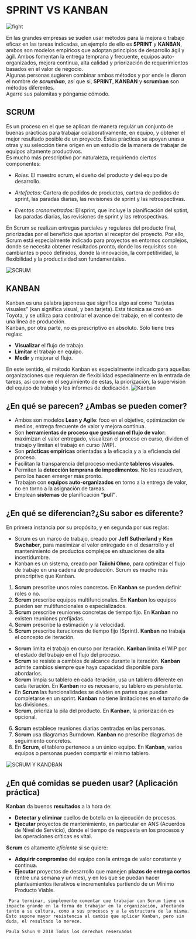 # SPRINT VS KANBAN

![fight](https://www.beeva.com/wp-content/uploads/2014/10/BEEVA-srumban-metodologia.jpg)

En las grandes empresas se suelen usar métodos para la mejora o trabajo eficaz en las tareas indicadas, un ejemplo de ello es **SPRINT** y **KANBAN**, ambos son modelos empíricos que adoptan principios de desarrollo ágil y ágil. Ambos fomentan la entrega temprana y frecuente, equipos auto-organizados, mejora continua, alta calidad y priorización de requerimientos basados en el valor de negocio.   
Algunas personas sugieren combinar ambos métodos y por ende le dieron el nombre de ***scrumban***, así que si, **SPRINT**, **KANBAN** y **scrumban** son métodos diferentes.  
Agarre sus palomitas y pónganse cómodo.

## SCRUM
Es un proceso en el que se aplican de manera regular un conjunto de buenas prácticas para trabajar colaborativamente, en equipo, y obtener el mejor resultado posible de un proyecto. Estas prácticas se apoyan unas a otras y su selección tiene origen en un estudio de la manera de trabajar de equipos altamente productivos.  
Es mucho más prescriptivo por naturaleza, requiriendo ciertos componentes:  
- *Roles:* El maestro scrum, el dueño del producto y del equipo de desarrollo.  

- *Artefactos:* Cartera de pedidos de productos, cartera de pedidos de sprint, las paradas diarias, las revisiones de sprint y las retrospectivas.  
- *Eventos cronometrados:* El sprint, que incluye la planificación del sptint, las paradas diarias, las revisiones de sprint y las retrospectivas.     

En Scrum se realizan entregas parciales y regulares del producto final, priorizadas por el beneficio que aportan al receptor del proyecto. Por ello, Scrum está especialmente indicado para proyectos en entornos complejos, donde se necesita obtener resultados pronto, donde los requisitos son cambiantes o poco definidos, donde la innovación, la competitividad, la flexibilidad y la productividad son fundamentales.

![SCRUM](https://i.ytimg.com/vi/P25JP0u6UKw/maxresdefault.jpg)

## KANBAN
Kanban es una palabra japonesa que significa algo así como “tarjetas visuales” (kan significa visual, y ban tarjeta). Esta técnica se creó en Toyota, y se utiliza para controlar el avance del trabajo, en el contexto de una línea de producción.  
Kanban, por otra parte, no es prescriptivo en absoluto. Sólo tiene tres reglas:
- **Visualizar** el flujo de trabajo.
- **Limitar** el trabajo en equipo.
- **Medir** y mejorar el flujo.  

En este sentido, el método Kanban es especialmente indicado para aquellas organizaciones que requieran de flexibilidad especialmente en la entrada de tareas, así como en el seguimiento de estas, la priorización, la supervisión del equipo de trabajo y los informes de dedicación.
![Kanban](http://www.javiergarzas.com/wp-content/uploads/2011/11/EJEMPLOKANBAN2-900x516.jpg)

## ¿En qué se parecen? ¿Ambas se pueden comer?
- Ambos son modelos **Lean y Agile**: foco en el objetivo, optimización de medios, entrega frecuente de valor y mejora continua.    
- Son **herramientas de proceso que gestionan el flujo de valor**: maximizan el valor entregado, visualizan el proceso en curso, dividen el trabajo y limitan el trabajo en curso (WIP).
- Son **prácticas empíricas** orientadas a la eficacia y a la eficiencia del proceso.
- Facilitan la transparencia del proceso mediante **tableros visuales**.
- Permiten la **detección temprana de impedimentos**. No los resuelven, pero los hacen emerger más pronto.
- Trabajan con **equipos auto-organizados** en torno a la entrega de valor, no en torno a la asignación de tareas.
- Emplean **sistemas** de planificación **“pull”**.

## ¿En qué se diferencian?¿Su sabor es diferente?
En primera instancia por su propósito, y en segunda por sus reglas:

- Scrum es un marco de trabajo, creado por **Jeff Sutherland** y **Ken Swchaber**, para maximizar el valor entregado en el desarrollo y el mantenimiento de productos complejos en situaciones de alta incertidumbre.
- Kanban es un sistema, creado por **Taiichi Ohno**, para optimizar el flujo de trabajo en una cadena de producción.
Scrum es mucho más prescriptivo que Kanban.


1. **Scrum** prescribe unos roles concretos. En **Kanban** se pueden definir roles o no.
2. **Scrum** prescribe equipos multifuncionales. En **Kanban** los equipos pueden ser multifuncionales o especializados.
3. **Scrum** prescribe reuniones concretas de tiempo fijo. En **Kanban** no existen reuniones prefijadas.
4. **Scrum** prescribe la estimación y la velocidad.
5. **Scrum** prescribe iteraciones de tiempo fijo (Sprint). **Kanban** no trabaja el concepto de iteración.
 - **Scrum** limita el trabajo en curso por iteración. **Kanban** limita el WIP por el estado del trabajo en el flujo del proceso.
 - **Scrum** se resiste a cambios de alcance durante la iteración. **Kanban** admite cambios siempre que haya capacidad disponible para abordarlos.
 - **Scrum** limpia su tablero en cada iteración, usa un tablero diferente en cada iteración. En **Kanban** no es necesario, su tablero es persistente.
 - En **Scrum** las funcionalidades se dividen en partes que puedan completarse en un sprint. **Kanban** no tiene limitaciones en el tamaño de las divisiones.
 - **Scrum**, prioriza la pila del producto. En **Kanban**, la priorización es opcional.
6. **Scrum** establece reuniones diarias centradas en las personas.
7. **Scrum** usa diagramas Burndown. **Kanban** no prescribe diagramas de seguimiento concretos.
8. En **Scrum**, el tablero pertenece a un único equipo. En **Kanban**, varios equipos o personas pueden compartir el mismo tablero.

![SCRUM Y KANDBAN](https://www.mjcachon.com/wp-content/uploads/2018/07/scrum-vs-kanban.jpg)

## ¿En qué comidas se pueden usar? (Aplicación práctica)

**Kanban** da buenos **resultados** a la hora de:

- **Detectar y eliminar** cuellos de botella en la ejecución de procesos.
- **Ejecutar** proyectos de mantenimiento, en particular en ANS (Acuerdos de Nivel de Servicio), dónde el tiempo de respuesta en los procesos y las operaciones críticas es vital.

**Scrum** es altamente *eficiente* si se quiere:

- **Adquirir compromiso** del equipo con la entrega de valor constante y continua.
- **Ejecutar** proyectos de desarrollo que manejen **plazos de entrega cortos** (entre una semana y un mes), y en los que se puedan hacer planteamientos iterativos e incrementales partiendo de un Mínimo Producto Viable.  

`
Para terminar, simplemente comentar que trabajar con Scrum tiene un impacto grande en la forma de trabajar en la organización, afectando tanto a su cultura, como a sus procesos y a la estructura de la misma. Esto supone mayor resistencia al cambio que aplicar Kanban, pero sin duda, el resultado lo merece.`

`Paula Sshun ® 2018 Todos los derechos reservados`
